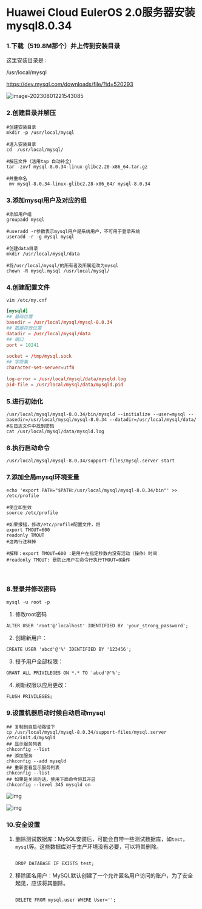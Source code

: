 # Huawei Cloud EulerOS 2.0服务器安装mysql8.0.34

### 1.下载（519.8M那个）并上传到安装目录

这里安装目录是 :

/usr/local/mysql

https://dev.mysql.com/downloads/file/?id=520293

![image-20230801221543085](https://yuling-1318764606.cos.ap-chengdu.myqcloud.com/blog/image-20230801221543085.png)

### 2.创建目录并解压

```
#创建安装目录
mkdir -p /usr/local/mysql

#进入安装目录
cd  /usr/local/mysql/

#解压文件（活用tap 自动补全）
tar -zxvf mysql-8.0.34-linux-glibc2.28-x86_64.tar.gz

#并重命名
 mv mysql-8.0.34-linux-glibc2.28-x86_64/ mysql-8.0.34
```

### 3.添加mysql用户及对应的组　

```
#添加用户组
groupadd mysql

#useradd -r参数表示mysql用户是系统用户，不可用于登录系统
useradd -r -g mysql mysql

#创建data目录
mkdir /usr/local/mysql/data

#将/usr/local/mysql/的所有者及所属组改为mysql
chown -R mysql.mysql /usr/local/mysql/
```

### 4.创建配置文件

```
vim /etc/my.cnf
```

```cnf
[mysqld]
## 基础位置
basedir = /usr/local/mysql/mysql-8.0.34
## 数据存放位置
datadir = /usr/local/mysql/data
## 端口
port = 10241
  
socket = /tmp/mysql.sock
## 字符集
character-set-server=utf8
  
log-error = /usr/local/mysql/data/mysqld.log
pid-file = /usr/local/mysql/data/mysqld.pid

```

### 5.进行初始化

```
/usr/local/mysql/mysql-8.0.34/bin/mysqld --initialize --user=mysql --basedir=/usr/local/mysql/mysql-8.0.34 --datadir=/usr/local/mysql/data/ 
#在日志文件中找到密码
cat /usr/local/mysql/data/mysqld.log
```

###  6.执行启动命令

```
/usr/local/mysql/mysql-8.0.34/support-files/mysql.server start
```

###  7.添加全局mysql环境变量

```
echo 'export PATH="$PATH:/usr/local/mysql/mysql-8.0.34/bin"' >>  /etc/profile 

#使立即生效
source /etc/profile

#如果报错，修改/etc/profile配置文件，将
export TMOUT=600
readonly TMOUT
#这两行注释掉

#解释：export TMOUT=600 :是用户在指定秒数内没有活动（操作）时间
#readonly TMOUT: 是防止用户在命令行执行TMOUT=0操作
```

　　

### 8.登录并修改密码

```
mysql -u root -p
```

1. 修改root密码

```
ALTER USER 'root'@'localhost' IDENTIFIED BY 'your_strong_password';
```

   

2. 创建新用户：

```
CREATE USER 'abcd'@'%' IDENTIFIED BY '123456';
```

3. 授予用户全部权限：

```
GRANT ALL PRIVILEGES ON *.* TO 'abcd'@'%';
```

4. 刷新权限以应用更改：

```
FLUSH PRIVILEGES;
```

### 9.设置机器启动时候自动启动mysql

```
## 复制到自启动路径下
cp /usr/local/mysql/mysql-8.0.34/support-files/mysql.server /etc/init.d/mysqld
## 显示服务列表
chkconfig --list
## 添加服务
chkconfig --add mysqld
## 重新查看显示服务列表
chkconfig --list
## 如果是关闭的话，使用下面命令将其开启
chkconfig --level 345 mysqld on
```

![img](https://yuling-1318764606.cos.ap-chengdu.myqcloud.com/blog/2020241-20230612164252190-1060039843.png)

 

![img](https://yuling-1318764606.cos.ap-chengdu.myqcloud.com/blog/2020241-20230612164316620-756314218.png)

 

### 10.安全设置

1. 删除测试数据库：MySQL安装后，可能会自带一些测试数据库，如`test`，`mysql`等。这些数据库对于生产环境没有必要，可以将其删除。

   ```
   
   DROP DATABASE IF EXISTS test;
   ```

2. 移除匿名用户：MySQL默认创建了一个允许匿名用户访问的账户，为了安全起见，应该将其删除。

   ```
   
   DELETE FROM mysql.user WHERE User='';
   ```